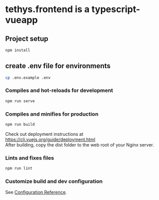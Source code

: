 # tethys.frontend is a typescript-vueapp

## Project setup

```bash
npm install
```

## create .env file for environments

```bash
cp .env.example .env
```

### Compiles and hot-reloads for development

```bash
npm run serve
```

### Compiles and minifies for production

```bash
npm run build
```

Check out deployment instructions at <https://cli.vuejs.org/guide/deployment.html> \
After building, copy the dist folder to the web root of your Nginx server.

### Lints and fixes files

```bash
npm run lint
```

### Customize build and dev configuration

See [Configuration Reference](https://cli.vuejs.org/config/).
